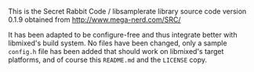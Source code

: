 This is the Secret Rabbit Code / libsamplerate library source code version 0.1.9 obtained from <http://www.mega-nerd.com/SRC/>

It has been adapted to be configure-free and thus integrate better with libmixed's build system. No files have been changed, only a sample `config.h` file has been added that should work on libmixed's target platforms, and of course this `README.md` and the `LICENSE` copy.

